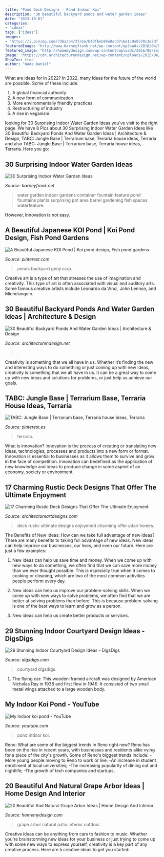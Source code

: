 ```yaml
---
title: "Pond Dock Designs - Pond Indoor Koi"
description: "30 beautiful backyard ponds and water garden ideas"
date: "2023-10-01"
categories:
- "ideas"
tags: ["ideas"]
images:
- "https://i.pinimg.com/736x/b4/3f/be/b43fbeb89e0acb7cbe1c9a0b70c3e7df.jpg"
featuredImage: "http://www.barneyfrank.net/wp-content/uploads/2016/04/Surprising-Indoor-Water-Garden-Ideas-13-1.jpg"
featured_image: "http://homemydesign.com/wp-content/uploads/2016/05/small-patio-with-grape-arbor-ideas.jpg"
image: "https://cdn.architecturendesign.net/wp-content/uploads/2015/06/AD-Backyard-Ponds-Water-Gardens-26.jpg"
ShowToc: true
author: "Wade Daniel"
---
```



What are ideas for in 2022?
In 2022, many ideas for the future of the world are possible. Some of these include: 
1. A global financial authority 
2. A new form of communication 
3. More environmentally friendly practices 
4. Restructuring of industry 
5. A rise in veganism 

	

		
looking for 30 Surprising Indoor Water Garden Ideas you've visit to the right page. We have 8 Pics about 30 Surprising Indoor Water Garden Ideas like 30 Beautiful Backyard Ponds And Water Garden Ideas | Architecture &amp; Design, TABC: Jungle Base | Terrarium base, Terraria house ideas, Terraria and also TABC: Jungle Base | Terrarium base, Terraria house ideas, Terraria. Here you go:
		
    
## 30 Surprising Indoor Water Garden Ideas

<img loading=lazy src="http://www.barneyfrank.net/wp-content/uploads/2016/04/Surprising-Indoor-Water-Garden-Ideas-13-1.jpg" onerror="this.onerror=null;this.src='https://tse1.mm.bing.net/th?id=OIP.iLw1dFY5BfVpq5Nj29_9VAHaKA&amp;pid=15.1';" alt="30 Surprising Indoor Water Garden Ideas">

_Source: barneyfrank.net_

>water garden indoor gardens container fountain feature pond fountains plants surprising pot area barrel gardening fish spaces waterfeature. 

	

However, innovation is not easy.

    
## A Beautiful Japanese KOI Pond | Koi Pond Design, Fish Pond Gardens

<img loading=lazy src="https://i.pinimg.com/736x/d2/c3/9c/d2c39c64c280a27961cb39607590fb9b.jpg" onerror="this.onerror=null;this.src='https://tse1.mm.bing.net/th?id=OIP.CZz4KBEPeJrG4eHlv_dD0AHaJ3&amp;pid=15.1';" alt="A Beautiful Japanese KOI Pond | Koi pond design, Fish pond gardens">

_Source: pinterest.com_

>ponds backyard genji carp. 

	

Creative art is a type of art that stresses the use of imagination and creativity. This type of art is often associated with visual and auditory arts. Some famous creative artists include Leonardo da Vinci, John Lennon, and Michelangelo.

    
## 30 Beautiful Backyard Ponds And Water Garden Ideas | Architecture &amp; Design

<img loading=lazy src="https://cdn.architecturendesign.net/wp-content/uploads/2015/06/AD-Backyard-Ponds-Water-Gardens-26.jpg" onerror="this.onerror=null;this.src='https://tse4.mm.bing.net/th?id=OIP.XmNN1Z1jwmtwlnzXCo36GgHaLD&amp;pid=15.1';" alt="30 Beautiful Backyard Ponds And Water Garden Ideas | Architecture &amp; Design">

_Source: architecturendesign.net_

>. 

	

Creativity is something that we all have in us. Whether it’s finding the new and interesting ways to do something or just coming up with new ideas, creativity is something that we all have in us. It can be a great way to come up with new ideas and solutions for problems, or just help us achieve our goals.

    
## TABC: Jungle Base | Terrarium Base, Terraria House Ideas, Terraria

<img loading=lazy src="https://i.pinimg.com/736x/b4/3f/be/b43fbeb89e0acb7cbe1c9a0b70c3e7df.jpg" onerror="this.onerror=null;this.src='https://tse4.mm.bing.net/th?id=OIP.Ri3Vo9V2_xARqIym8rfoPgHaFT&amp;pid=15.1';" alt="TABC: Jungle Base | Terrarium base, Terraria house ideas, Terraria">

_Source: pinterest.es_

>terraria. 

	

What is innovation?
Innovation is the process of creating or translating new ideas, technologies, processes and products into a new form or format. Innovation is essential to businesses as it allows them to survive and grow in the face of competition. Innovation can bedefined as the application of new knowledge and ideas to produce change in some aspect of an economy, society or environment.

    
## 17 Charming Rustic Deck Designs That Offer The Ultimate Enjoyment

<img loading=lazy src="https://www.architectureartdesigns.com/wp-content/uploads/2015/02/17-Charming-Rustic-Deck-Designs-That-Offer-The-Ultimate-Enjoyment-12-630x945.jpg" onerror="this.onerror=null;this.src='https://tse2.mm.bing.net/th?id=OIP.6NTvpJAuRUf7MSAHMuxBCwHaLH&amp;pid=15.1';" alt="17 Charming Rustic Deck Designs That Offer The Ultimate Enjoyment">

_Source: architectureartdesigns.com_

>deck rustic ultimate designs enjoyment charming offer adair homes. 

	

The Benefits of New Ideas: How can we take full advantage of new ideas?
There are many benefits to taking full advantage of new ideas. New ideas can help improve our businesses, our lives, and even our future. Here are just a few examples:
1. New ideas can help us save time and money. When we come up with new ways to do something, we often find that we can save more money than we ever thought possible. This is especially true when it comes to cooking or cleaning, which are two of the most common activities people perform every day.

2. New ideas can help us improve our problem-solving skills. When we come up with new ways to solve problems, we often find that we are better at solving problems than before. This is because problem-solving is one of the best ways to learn and grow as a person.

3. New ideas can help us create better products or services.

    
## 29 Stunning Indoor Courtyard Design Ideas - DigsDigs

<img loading=lazy src="https://www.digsdigs.com/photos/stunning-indoor-courtyard-design-ideas-4.jpg" onerror="this.onerror=null;this.src='https://tse3.mm.bing.net/th?id=OIP.5lDvTXgwPxlstTRsu157xAHaLg&amp;pid=15.1';" alt="29 Stunning Indoor Courtyard Design Ideas - DigsDigs">

_Source: digsdigs.com_

>courtyard digsdigs. 

	

1. The flying car: This wooden-framed aircraft was designed by American Nicholas Ray in 1938 and first flew in 1949. It consisted of two small metal wings attached to a large wooden body.

    
## My Indoor Koi Pond - YouTube

<img loading=lazy src="http://i.ytimg.com/vi/8XGfC_G7AeA/maxresdefault.jpg" onerror="this.onerror=null;this.src='https://tse1.mm.bing.net/th?id=OIP.zh_M7S_mRuBcK8OT9PbDywHaEK&amp;pid=15.1';" alt="My Indoor koi pond - YouTube">

_Source: youtube.com_

>pond indoor koi. 

	

Reno: What are some of the biggest trends in Reno right now?
Reno has been on the rise in recent years, with businesses and residents alike vying for a piece of the city's growth. Some of Reno's biggest trends include: 
 -More young people moving to Reno to work or live; 
-An increase in student enrollment at local universities; 
-The increasing popularity of dining out and nightlife; 
-The growth of tech companies and startups.

    
## 20 Beautiful And Natural Grape Arbor Ideas | Home Design And Interior

<img loading=lazy src="http://homemydesign.com/wp-content/uploads/2016/05/small-patio-with-grape-arbor-ideas.jpg" onerror="this.onerror=null;this.src='https://tse4.mm.bing.net/th?id=OIP.KnevDB1ajgjTFQADStQ8tQHaJ4&amp;pid=15.1';" alt="20 Beautiful And Natural Grape Arbor Ideas | Home Design And Interior">

_Source: homemydesign.com_

>grape arbor natural patio interior outdoor. 

	

Creative ideas can be anything from cars to fashion to music. Whether you're brainstorming new ideas for your business or just trying to come up with some new ways to express yourself, creativity is a key part of any creative process. Here are 5 creative ideas to get you started:

